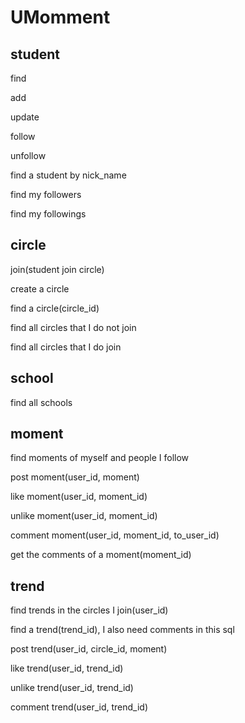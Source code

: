 # UMomment
## student
find

add

update

follow

unfollow

find a student by nick_name

find my followers

find my followings

## circle
join(student join circle)

create a circle

find a circle(circle_id)

find all circles that I do not join

find all circles that I do join

## school
find all schools

## moment
find moments of myself and people I follow

post moment(user_id, moment)

like moment(user_id, moment_id)

unlike moment(user_id, moment_id)

comment moment(user_id, moment_id, to_user_id)

get the comments of a moment(moment_id)

## trend
find trends in the circles I join(user_id)

find a trend(trend_id), I also need comments in this sql

post trend(user_id, circle_id, moment)

like trend(user_id, trend_id)

unlike trend(user_id, trend_id)

comment trend(user_id, trend_id)
